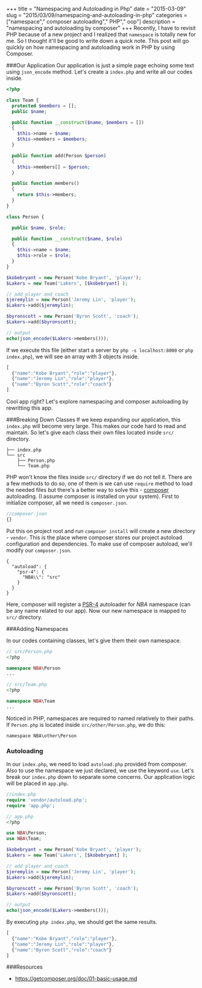 +++
title = "Namespacing and Autoloading in Php"
date = "2015-03-09"
slug = "2015/03/09/namespacing-and-autoloading-in-php"
categories = ["namespace"," composer autoloading"," PHP"," oop"]
description = "namespacing and autoloading by composer"
+++
Recently, I have to revisit PHP because of a new project and I realized that `namespace` is totally new for me. So I thought it'll be good to write down a quick note. This post will go quickly on how namespacing and autoloading work in PHP by using Composer.

<!-- more -->
###Our Application
Our application is just a simple page echoing some text using `json_encode` method.
Let's create a `index.php` and write all our codes inside.

```php
<?php

class Team {
  protected $members = [];
  public $name;

  public function __construct($name, $members = [])
  {
    $this->name = $name;
    $this->members = $members;
  }

  public function add(Person $person)
  {
    $this->members[] = $person;
  }

  public function members()
  {
    return $this->members;
  }
}

class Person {

  public $name, $role;

  public function __construct($name, $role)
  {
    $this->name = $name;
    $this->role = $role;
  }
}

$kobebryant = new Person('Kobe Bryant', 'player');
$Lakers = new Team('Lakers', [$kobebryant] );

// add player and coach
$jeremylin = new Person('Jeremy Lin', 'player');
$Lakers->add($jeremylin);

$byronscott = new Person('Byron Scott', 'coach');
$Lakers->add($byronscott);

// output
echo(json_encode($Lakers->members()));
```
If we execute this file (either start a server by `php -s localhost:8000` or `php index.php`), we will see an array with 3 objects inside.
```js
[
  {"name":"Kobe Bryant","role":"player"},
  {"name":"Jeremy Lin","role":"player"},
  {"name":"Byron Scott","role":"coach"}
]
```
Cool app right? Let's explore namespacing and composer autoloading by rewritting this app.

###Breaking Down Classes
If we keep expanding our application, this `index.php` will become very large. This makes our code hard to read and maintain. So let's give each class their own files located inside `src/` directory.

```
├── index.php
└── src
    ├── Person.php
    └── Team.php
```

PHP won't know the files inside `src/` directory if we do not tell it. There are a few methods to do so, one of them is we can use `require` method to load the needed files but there's a better way to solve this - [composer](https://getcomposer.org/) autoloading. (I assume composer is installed on your system). First to initialize composer, all we need is `composer.json`.

```js
//composer.json
{}
```

Put this on project root and run `composer install` will create a new directory - `vendor`. This is the place where composer stores our project autoload configuration and dependencies. To make use of composer autoload, we'll modify our `composer.json`.

```
{
  "autoload": {
    "psr-4": {
      "NBA\\": "src"
    }
  }
}
```
Here, composer will register a [PSR-4](http://www.php-fig.org/psr/psr-4/) autoloader for *NBA* namespace (can be any name related to our app). Now our new namespace is mapped to `src/` directory.

###Adding Namespaces

In our codes containing classes, let's give them their own namespace.
```php
// src/Person.php
<?php

namespace NBA\Person
...

// src/Team.php
<?php

namespace NBA\Team
...
```
Noticed in PHP, namespaces are required to named relatively to their paths. If `Person.php` is located inside `src/other/Person.php`, we do this:

```
namespace NBA\other\Person
```
### Autoloading

In our `index.php`, we need to load `autoload.php` provided from composer. Also to use the namespace we just declared, we use the keyword `use`.
Let's break our `index.php` down to separate some concerns. Our application logic will be placed in `app.php`.
```php
//index.php
require 'vendor/autoload.php';
require 'app.php';
```
```php
// app.php
<?php

use NBA\Person;
use NBA\Team;

$kobebryant = new Person('Kobe Bryant', 'player');
$Lakers = new Team('Lakers', [$kobebryant] );

// add player and coach
$jeremylin = new Person('Jeremy Lin', 'player');
$Lakers->add($jeremylin);

$byronscott = new Person('Byron Scott', 'coach');
$Lakers->add($byronscott);

// output
echo(json_encode($Lakers->members()));
```
By executing `php index.php`, we should get the same results.
```js
[
  {"name":"Kobe Bryant","role":"player"},
  {"name":"Jeremy Lin","role":"player"},
  {"name":"Byron Scott","role":"coach"}
]
```

###Resources
 + https://getcomposer.org/doc/01-basic-usage.md
